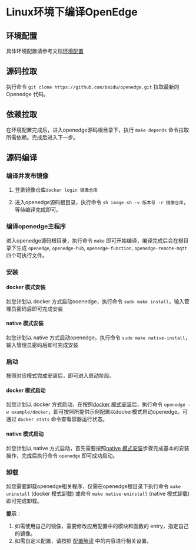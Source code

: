 # Linux环境下编译OpenEdge

## 环境配置

具体环境配置请参考文档[环境配置](./OpenEdge-build-prepare.md)

## 源码拉取

执行命令 ```git clone https://github.com/baidu/openedge.git``` 拉取最新的Openedge 代码。

## 依赖拉取

在环境配置完成后，进入openedge源码根目录下，执行 ```make depends``` 命令拉取所需依赖。完成后进入下一步。

## 源码编译

### 编译并发布镜像

1. 登录镜像仓库```docker login 镜像仓库```

2. 进入openedge源码根目录，执行命令 ```sh image.sh -v 版本号 -r 镜像仓库```，等待编译完成即可。

### 编译openedge主程序

进入openedge源码根目录，执行命令 ```make``` 即可开始编译，编译完成后会在根目录下生成 ```openedge```, ```openedge-hub```, ```openedge-function```, ```openedge-remote-mqtt``` 四个可执行文件。

### 安装

#### docker 模式安装

如您计划以 docker 方式启动ooenedge，执行命令 ```sudo make install```，输入管理员密码后即可完成安装

#### native 模式安装

如您计划以 native 方式启动openedge，执行命令 ```sudo make native-install```，输入管理员密码后即可完成安装

### 启动

按照对应模式完成安装后，即可进入启动阶段。

#### docker 模式启动

如您计划以 docker 方式启动，在按照[docker 模式安装](#docker-模式安装)后，执行命令 ```openedge -w example/docker```，即可按照所提供示例配置以docker模式启动openedge。可通过 ```docker stats``` 命令查看容器运行状态。

#### native 模式启动

如您计划以 native 方式启动，首先需要按照[native 模式安装](#native-模式安装)步骤完成基本的安装操作，完成后执行命令 ```openedge``` 即可成功启动。

### 卸载

如您需要卸载openedge相关程序，仅需在openedge根目录下执行命令 ```make uninstall``` (docker 模式卸载) 或命令 ```make native-uninstall``` (native 模式卸载) 即可完成卸载。


**提示**：

1. 如需使用自己的镜像，需要修改应用配置中的模块和函数的 entry，指定自己的镜像。
2. 如需自定义配置，请按照 [配置解读](../config/config.md) 中的内容进行相关设置。

